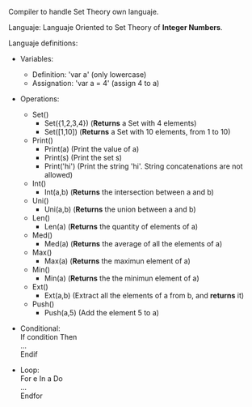 Compiler to handle Set Theory own languaje.<br/>

Languaje: Languaje Oriented to Set Theory of <b>Integer Numbers</b>.<br/>

Languaje definitions:<br/>

- Variables: 
	- Definition: 'var a' 		(only lowercase)
	- Assignation: 'var a = 4'	(assign 4 to a)

- Operations:
	- Set()
		- Set({1,2,3,4})		(<b>Returns</b> a Set with 4 elements)
		- Set([1,10])			(<b>Returns</b> a Set with 10 elements, from 1 to 10)
	- Print()
		- Print(a) 				(Print the value of a)
		- Print(s) 				(Print the set s)
		- Print('hi') 			(Print the string 'hi'. String concatenations are not allowed)
	- Int()
		- Int(a,b)				(<b>Returns</b> the intersection between a and b)
	- Uni()
		- Uni(a,b)				(<b>Returns</b> the union between a and b)
	- Len()
		- Len(a)					(<b>Returns</b> the quantity of elements of a)
	- Med()
		- Med(a)				(<b>Returns</b> the average of all the elements of a)
	- Max()
		- Max(a)				(<b>Returns</b> the maximun element of a)
	- Min()
		- Min(a)				(<b>Returns</b> the the minimun element of a)
	- Ext()
		- Ext(a,b)				(Extract all the elements of a from b, and <b>returns</b> it)	
	- Push()
		- Push(a,5)				(Add the element 5 to a)

- Conditional:<br/>
	If condition Then<br/>
		...<br/>
	Endif<br/>

- Loop:<br/>
	For e In a Do<br/>
		...<br/>
	Endfor<br/>
